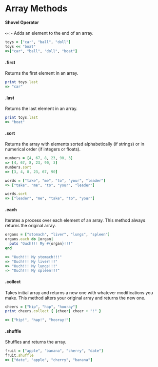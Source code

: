 # Array Methods

#### Shovel Operator
`<<` - Adds an element to the end of an array.
```ruby
toys = ["car", "ball", "doll"]
toys << "boat"
=>["car", "ball", "doll", "boat"]
```   

#### .first
Returns the first element in an array.
```ruby
print toys.last
=> "car"
```

#### .last
Returns the last element in an array.
```ruby
print toys.last
=> "boat"
```   
#### .sort
Returns the array with elements sorted alphabetically (if strings) or in numerical order (if integers or floats).
```ruby
numbers = [4, 67, 8, 23, 90, 3]
=> [4, 67, 8, 23, 90, 3]
numbers.sort
=> [3, 4, 8, 23, 67, 90]
```
```ruby
words = ["take", "me", "to", "your", "leader"]
=> ["take", "me", "to", "your", "leader"]

words.sort
=> ["leader", "me", "take", "to", "your"]
```
#### .each
Iterates a process over each element of an array.  This method always returns the original array.
```ruby
organs = ["stomach", "liver", "lungs", "spleen"]
organs.each do |organ|
  puts "Ouch!!! My #{organ}!!!"
end

=> "Ouch!!! My stomach!!!"
=> "Ouch!!! My liver!!!"
=> "Ouch!!! My lungs!!!"
=> "Ouch!!! My spleen!!!"
```
#### .collect
Takes initial array and returns a new one with whatever modifications you make.  This method alters your original array and returns the new one.
```ruby
cheers = ["hip", "hap", "hooray"]
print cheers.collect { |cheer| cheer + "!" }

=> ["hip!", "hap!", "hooray!"]
```

#### .shuffle
Shuffles and returns the array.
```ruby
fruit = ["apple", "banana", "cherry", "date"]
fruit.shuffle
=> ["date", "apple", "cherry", "banana"]
